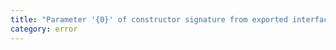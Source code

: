 ```yaml
---
title: "Parameter '{0}' of constructor signature from exported interface has or is using name '{1}' from private module '{2}'."
category: error
---
```

